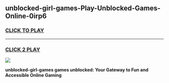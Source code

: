 
## unblocked-girl-games-Play-Unblocked-Games-Online-0irp6
<h3>
<a href="https://premium76.site?title=unblocked-girl-games&ref=24A">CLICK TO PLAY</a></h3>
<hr>

<h3>
<a href="https://premium76.site?title=unblocked-girl-games&ref=24A">CLICK 2 PLAY</a>
  
</h3>

<a href="https://premium76.site?title=unblocked-girl-games&ref=24A"><img src="https://clearcache.store/games.png"></a>


**unblocked-girl-games games unblocked: Your Gateway to Fun and Accessible Online Gaming**
